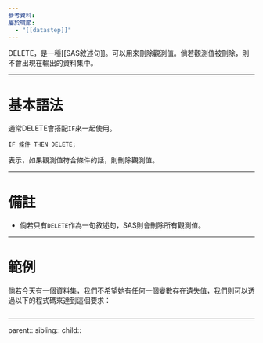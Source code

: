```yaml
---
參考資料: 
屬於環節:
  - "[[datastep]]"
---
```

DELETE，是一種[[SAS敘述句]]。可以用來刪除觀測值。倘若觀測值被刪除，則不會出現在輸出的資料集中。
- - -
# 基本語法

通常DELETE會搭配`IF`來一起使用。
```SAS
IF 條件 THEN DELETE;
```
表示，如果觀測值符合條件的話，則刪除觀測值。
- - -
# 備註
- 倘若只有`DELETE`作為一句敘述句，SAS則會刪除所有觀測值。
- - -
# 範例
倘若今天有一個資料集，我們不希望她有任何一個變數存在遺失值，我們則可以透過以下的程式碼來達到這個要求：

```SAS

```

- - -
parent::
sibling::
child::